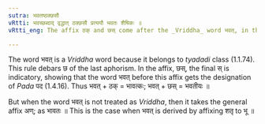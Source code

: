 ```yaml
---
sutra: भवतष्ठक्छसौ
vRtti: भवच्छब्दाद् वृद्धात् ठक्छसौ प्रत्ययौ भवतः शैषिकः ॥
vRtti_eng: The affix ठक् and छस् come after the _Vriddha_ word भवत्, in the remaining senses.

---
```

The word भवत् is a _Vriddha_ word because it belongs to _tyadadi_ class (1.1.74). This rule debars छ of the last aphorism. In the affix, छस्, the final स् is indicatory, showing that the word भवत् before this affix gets the designation of _Pada_ पद (1.4.16). Thus भवत् + ठक् = भावत्कः;  भवत् + छस् = भवतीयः ॥

But when the word भवत् is not treated as _Vriddha_, then it takes the general affix अण्; as भावतः ॥ This is the case when भवत् is derived by affixing शतृ to भू ॥